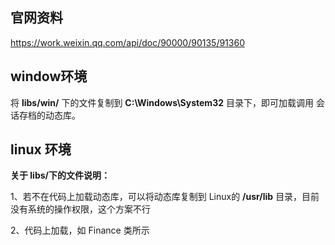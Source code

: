 ## 官网资料
https://work.weixin.qq.com/api/doc/90000/90135/91360

## window环境
  将 **libs/win/** 下的文件复制到 **C:\Windows\System32** 目录下，即可加载调用 会话存档的动态库。
  
  
## linux 环境
  
  **关于 libs/下的文件说明：**
  
  1、若不在代码上加载动态库，可以将动态库复制到 Linux的 **/usr/lib** 目录，目前没有系统的操作权限，这个方案不行
  
  2、代码上加载，如 Finance 类所示
